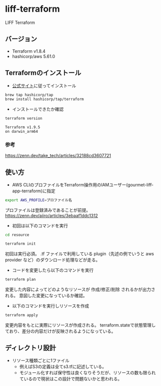 # liff-terraform
LIFF Terraform

## バージョン
- Terraform v1.8.4
- hashicorp/aws 5.61.0

## Terraformのインストール
- [公式サイト](https://developer.hashicorp.com/terraform/install)に従ってインストール
```bash
brew tap hashicorp/tap
brew install hashicorp/tap/terraform
```

- インストールできたか確認
```bash
terraform version
```
```
Terraform v1.9.5
on darwin_arm64
```
### 参考
https://zenn.dev/take_tech/articles/32188cd3607721


## 使い方
- AWS CLIのプロファイルをTerraform操作用のIAMユーザー(gourmet-liff-app-terraform)に指定
```bash
export AWS_PROFILE=プロファイル名
```
プロファイルは登録済みであることが前提。https://zenn.dev/aiiro/articles/3ebaaf1ddc1312

- 初回は以下のコマンドを実行
```bash
cd resource
```
```bash
terraform init
```
初回は実行必須。
.tf ファイルで利用している plugin（先述の例でいうと aws provider など）のダウンロード処理などが走る。

- コードを変更したら以下のコマンドを実行
```bash
terraform plan
```
変更した内容によってどのようなリソースが 作成/修正/削除 されるかが出力される。
意図した変更になっているか確認。

- 以下のコマンドを実行しリソースを作成
```bash
terraform apply
```
変更内容をもとに実際にリソースが作成される。
terraform.stateで状態管理しており、差分の内容だけが反映されるようになっている。

## ディレクトリ設計
- リソース種類ごとに1ファイル
  - 例えばS3の定義は全てs3.tfに記述している。
  - モジュール化すれば保守性は良くなりそうだが、リソースの数も限られているので現状はこの設計で問題ないかと思われる。